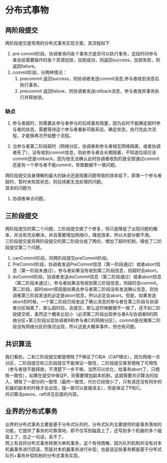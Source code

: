 # 分布式事物
## 两阶段提交
两阶段提交是常用的分布式事务实现方案，其流程如下
1. pre commit阶段，协调者询问各个事务方是否可以执行事务，这段时间参与者会给需要操作的各个资源加锁，加锁成功，则返回success，加锁失败，则返回failure。
2. commit阶段，分两种情况：
    1. precommit 返回success，则协调者发送commit消息,参与者收到消息后执行事务。
    2. precommit 返回failure，则协调者发送rollback消息，参与者放弃事务执行并释放锁。
### 缺点

1. 参与者超时，则需要此参与者参与的后续事务阻塞，因为此时不能确定超时参与者的状态，需要等待这个参与者重新可联系后，确定状态，执行完此次流程，才能够再次开始整个流程。  

2. 当参与者第二阶段超时（网络分区，协调者和参与者相互网络隔离，或者协调者死了），没有收到commit信息，则此参与者会长期阻塞，不知道后续应该commit还是rollback，因为他无法确认此时协调者收到的是全部通过commit还是有一个参与者不能commit，导致数据不一致问题。
 
两阶段提交自身理解的最大的缺点还是阻塞问题导致的效率低下，即某一个参与者超时，暂时未知其状态，则后续都无法处理的问题。  
其余的问题为
1. 协调者单点问题。

## 三阶段提交
两阶段提交的第二个问题，三阶段提交做了个修复，但只是降低了出现问题的概率，并没有完全解决，并且需要增加网络IO，降低效率，所以大部分都不用。  
三阶段提交是将两阶段提交的第二阶段分成了两份，增加了超时机制，降低了二阶段提交第二个问题。  
1. canCommit阶段，同两阶段提交preCommit阶段。
2. PreCommit阶段，协调者发送PreCommit信息（第一阶段通过）或者abort信息（第一阶段未通过），参与者如果没有收到第二阶段信息，则超时会abort。
3. doCommit阶段，协调者发送doCommit信息（第二阶段通过）或者abort信息（第二阶段未通过），参与者如果没有收到第三阶段信息，则超时会commit。  
第二阶段，超时abort原因是如果此参与者第二阶段没有发送确认信息，则协调者第三阶段发送的必定是abort信息，所以必定会abort。但是，如果发送abort的时候，一个第二阶段已经发送了确认消息的参与者在第三阶段与协调者分区隔离了，那么超时后，会提交，那么这时候数据不一致了，还不如二阶段提交呢，虽然这个概率比较小（必须第二阶段出现参与者A与协调者B的网络分区+第三阶段出现协调者B和参与者C的网络分区）。commit是在赌第二阶段没有网络分区的情况出现，所以这是大概率事件，但也有问题。
## 共识算法
我们看到，二和三阶段提交都是牺牲了P保证了C和A（CAP理论），因为网络一旦分区，二阶段提交和三阶段提交不能保证一致性，二阶段提交甚至牺牲了可用性（参与者锁不能释放，不清楚下一步干嘛，当然可以优化，给事务abort了，只牺牲一致性），如果在提交中保证P，则需要增加副本机制，这就需要共识算法的加入，牺牲了一部分的一致性（最终一致性，代价已经很小了，只有读还没有同步的机器的副本的时候才会出现，强一致可以直接读主），但是保证了P和C。  
共识算法paxos，raft详见后面的内容。

## 业界的分布式事务
业界的分布式事务主要是基于分布式队列的，分布式队列主要提供的是事务落地的功能，它提供了事务的可靠落地，即不仅写到磁盘上了，还写到多个机器的多个磁盘上了，总之一句话，丢不了。  
网上有说将分布式事务转换为单机事务，这个有待商榷，因为队列机制并没有对本机器事务进行回滚，而是对本机器事务进行补偿，也是说这些事务都是基于分布式队列+事务补偿机制的分布式事务实现。
